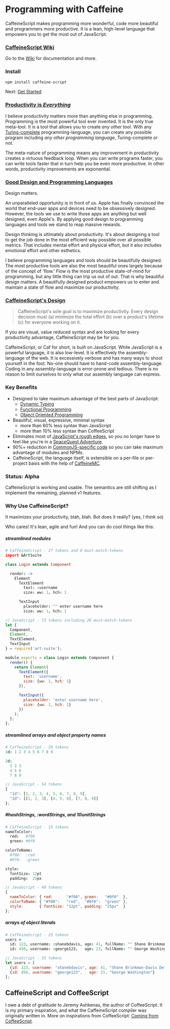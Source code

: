 # Programming with Caffeine

CaffeineScript makes programming more wonderful, code more beautiful and programmers more productive. It is a lean, high-level language that empowers you to get the most out of JavaScript.

### [CaffeineScript Wiki](https://github.com/shanebdavis/caffeine-script/wiki)

Go to the [Wiki](https://github.com/shanebdavis/caffeine-script/wiki) for documentation and more.

### Install

```bash
npm install caffeine-script
```

Next: [Get Started](https://github.com/shanebdavis/caffeine-script/wiki/Get-Started)

### [Productivity is *Everything*](https://github.com/shanebdavis/caffeine-script/wiki/Programmer-Productivity)

I believe productivity matters more than anything else in programming. Programming is the most powerful tool ever invented. It is the only true meta-tool. It is a tool that allows you to create *any other tool*. With any [Turing-complete](https://en.wikipedia.org/wiki/Turing_completeness) programming-language, you can create any possible program including *any other programming language*, Turing-complete or not. 

The meta-nature of programming means any improvement in productivity creates a virtuous feedback loop. When you can write programs faster, you can write tools faster that in turn help you be even more productive. In other words, productivity improvements are exponential. 

### [Good Design and Programming Languages](https://github.com/shanebdavis/caffeine-script/wiki/Good-Design-and-Programming-Languages)

Design matters.

An unparalleled opportunity is in front of us. Apple has finally convinced the world that end-user apps and devices need to be obsessively designed. However, the tools we use to write those apps are anything but well designed, even Apple's. By applying good design to programming languages and tools we stand to reap massive rewards.

Design thinking is ultimately about productivity. It's about designing a tool to get the job done in the most efficient way possible over all possible metrics. That includes mental effort and physical effort, but it also includes emotional effort and other esthetics.

I believe programming languages and tools should be beautifully designed. The most productive tools are also the most beautiful ones largely because of the concept of 'flow.' Flow is the most productive state-of-mind for programming, but any little thing can trip us out of out. That is why beautiful design matters. A beautifully designed product empowers us to enter and maintain a state of flow and maximize our productivity.

### [CaffeineScript's Design](https://github.com/shanebdavis/caffeine-script/wiki/Design)

> CaffeineScript's sole goal is to maximize productivity. Every design decision must (a) minimize the total effort (b) over a product's lifetime (c) for everyone working on it.

If you are visual, value reduced syntax and are looking for every productivity advantage, CaffeineScript may be for you.

CaffeineScript, or Caf for short, is built on JavaScript. While JavaScript is a powerful language, it is also low-level. It is effectively the assembly-language of the web. It is excessively verbose and has many ways to shoot yourself in the foot. No-one should have to hand-code assembly-language. Coding in any assembly-language is error-prone and tedious. There is no reason to limit ourselves to only what our assembly language can express. 

### Key Benefits

* Designed to take maximum advantage of the best parts of JavaScript:
  * [Dynamic Typing]()
  * [Functional Programming]()
  * [Object Oriented Programming]()
* Beautiful, visual, expressive, minimal syntax
  * more than 60% less syntax than JavaScript
  * more than 10% less syntax than CoffeeScript
* Eliminates most of [JavaScript's rough edges](https://github.com/shanebdavis/caffeine-script/wiki/Coming-from-JavaScript), so you no longer have to feel like you're in a [SpaceQuest Adventure](https://www.youtube.com/watch?v=z2fmsXzXYA4).
* 90%+ reduction in [CommonJS-specific code](https://github.com/shanebdavis/caffeine-script/wiki/Modules-and-CommonJs) so you can take maximum advantage of modules and NPMs.
* CaffeineScript, the language itself, is extensible on a per-file or per-project basis with the help of [CaffeineMC](https://github.com/shanebdavis/caffeine-mc).

### Status: Alpha

CaffeineScript is working and usable. The semantics are still shifting as I implement the remaining, planned v1 features.

### Why Use CaffeineScript?

It maximizes your productivity, blah, blah. But does it really? (yes, I think so) 

Who cares! It's lean, agile and fun! And you can do cool things like this:

##### streamlined modules

```coffeescript
# CaffeineScript - 27 tokens and 0 must-match-tokens
import &ArtSuite

class Login extends Component

  render: ->
    Element
      TextElement
        text: :username
        size: ww: 1, hch: 1

      TextInput
        placeholder: "" enter username here
        size: ww: 1, hch: 1
```

```javascript
// JavaScript - 73 tokens including 28 must-match-tokens
let {
  Component,
  Element,
  TextElement,
  TextInput
} = require('art-suite'); 

module.exports = class Login extends Component {
  render() {
    return Element(
      TextElement({
        text: 'username',
        size: {ww: 1, hch: 1}
      }),

      TextInput({
        placeholder: 'enter username here',
        size: {ww: 1, hch: 1}
      })
    );
  };
};
```

##### streamlined arrays and object property names
```coffeescript
# CaffeineScript - 20 tokens
1d: 1 2 3 4 5 6 7 8 9

2d:
  1 2 3
  4 5 6
  7 8 9
```

```JavaScript
// JavaScript - 54 tokens
{
  "1d": [1, 2, 3, 4, 5, 6, 7, 8, 9],
  "2d": [[1, 2, 3], [4, 5, 6], [7, 8, 9]]
};
```

##### #hashStrings, :wordStrings, and 10unitStrings

```coffeescript
# CaffeineScript - 15 tokens
nameToColor: 
  red:   #f00
  green: #0f0

colorToName: 
  #f00:  :red
  #0f0:  :green

style:
  fontSize: 12pt
  padding:  25px 
```

```JavaScript
// JavaScript - 40 tokens
{
  nameToColor: { red:      "#f00", green:   "#0f0"  },
  colorToName: { "#f00":   "red",  "#0f0":  "green" },
  style:       { fontSize: "12pt", padding: "25px"  }
};
```

##### arrays of object literals

```coffeescript
# CaffeineScript - 25 tokens
users = 
  id: 123, username: :shanebdavis, age: 41, fullName: "" Shane Brinkman-Davis Delamore
  id: 456, username: :george123,   age: 23, fullName: "" George Washington
```


```JavaScript
// JavaScript - 35 tokens
let users = [
  {id: 123, username: "shanebdavis", age: 41, "Shane Brinkman-Davis Delamore"},
  {id: 456, username: "george123",   age: 23, "George Washington"}
];
```

## CaffeineScript and CoffeeScript

I owe a debt of gratitude to Jeremy Ashkenas, the author of CoffeeScript. It is my primary inspiration, and what the CaffeineScript compiler was originally written in. More on inspirations from CoffeeScript: [Coming from CoffeeScript](https://github.com/shanebdavis/caffeine-script/wiki/Coming-from-CoffeeScript).
